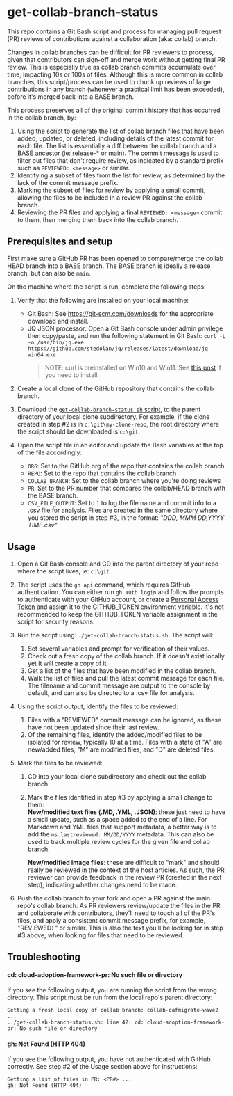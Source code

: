 # get-collab-branch-status

This repo contains a Git Bash script and process for managing pull request (PR) reviews of contributions against a collaboration (aka: collab) branch.

Changes in collab branches can be difficult for PR reviewers to process, given that contributors can sign-off and merge work without getting final PR review. This is especially true as collab branch commits accumulate over time, impacting 10s or 100s of files. Although this is more common in collab branches, this script/process can be used to chunk up reviews of large contributions in any branch (whenever a practical limit has been exceeded), before it's merged back into a BASE branch. 

This process preserves all of the original commit history that has occurred in the collab branch, by:

1. Using the script to generate the list of collab branch files that have been added, updated, or deleted, including details of the latest commit for each file. The list is essentially a diff between the collab branch and a BASE ancestor (ie: release-* or main). The commit message is used to filter out files that don't require review, as indicated by a standard prefix such as `REVIEWED: <message>` or similar.
2. Identifying a subset of files from the list for review, as determined by the lack of the commit message prefix. 
3. Marking the subset of files for review by applying a small commit, allowing the files to be included in a review PR against the collab branch.
4. Reviewing the PR files and applying a final `REVIEWED: <message>` commit to them, then merging them back into the collab branch.

## Prerequisites and setup

First make sure a GitHub PR has been opened to compare/merge the collab HEAD branch into a BASE branch. The BASE branch is ideally a release branch, but can also be `main`.

On the machine where the script is run, complete the following steps:

1. Verify that the following are installed on your local machine:
   - Git Bash: See https://git-scm.com/downloads for the appropriate download and install.
   - JQ JSON processor: Open a Git Bash console under admin privilege then copy/paste, and run the following statement in Git Bash:
         `curl -L -o /usr/bin/jq.exe https://github.com/stedolan/jq/releases/latest/download/jq-win64.exe`
     > NOTE: curl is preinstalled on Win10 and Win11. See [this post](https://stackoverflow.com/a/16216825) if you need to install.

2. Create a local clone of the GitHub repository that contains the collab branch.

3. Download the [`get-collab-branch-status.sh` script](https://github.com/BryanLa/get-collab-branch-status/blob/main/get-collab-branch-status.sh), to the parent directory of your local clone subdirectory. For example, if the clone created in step #2 is in `c:\git\my-clone-repo`, the root directory where the script should be downloaded is `c:\git`.  

4. Open the script file in an editor and update the Bash variables at the top of the file accordingly:
   - `ORG`: Set to the GitHub org of the repo that contains the collab branch
   - `REPO`: Set to the repo that contains the collab branch
   - `COLLAB_BRANCH`: Set to the collab branch where you're doing reviews
   - `PR`: Set to the PR number that compares the collab/HEAD branch with the BASE branch.
   - `CSV_FILE_OUTPUT`: Set to `1` to log the file name and commit info to a .csv file for analysis. Files are created in the same directory where you stored the script in step #3, in the format: *"DDD, MMM DD,YYYY TIME.csv"*   

## Usage

1. Open a Git Bash console and CD into the parent directory of your repo where the script lives, ie: `c:\git`.  

2. The script uses the `gh api` command, which requires GitHub authentication. You can either run `gh auth login` and follow the prompts to authenticate with your GitHub account, or create a [Personal Access Token](https://docs.github.com/en/authentication/keeping-your-account-and-data-secure/managing-your-personal-access-tokens) and assign it to the GITHUB_TOKEN environment variable. It's not recommended to keep the GITHUB_TOKEN variable assignment in the script for security reasons.

2. Run the script using: `./get-collab-branch-status.sh`. The script will:  
   1. Set several variables and prompt for verification of their values.
   2. Check out a fresh copy of the collab branch. If it doesn't exist locally yet it will create a copy of it.
   3. Get a list of the files that have been modified in the collab branch.
   4. Walk the list of files and pull the latest commit message for each file. The filename and commit message are output to the console by default, and can also be directed to a .csv file for analysis.

3. Using the script output, identify the files to be reviewed:  
   1. Files with a "REVIEWED" commit message can be ignored, as these have not been updated since their last review.  
   2. Of the remaining files, identify the added/modified files to be isolated for review, typically 10 at a time. Files with a state of "A" are new/added files, "M" are modified files, and "D" are deleted files. 

4. Mark the files to be reviewed:  
   1. CD into your local clone subdirectory and check out the collab branch.  
   2. Mark the files identified in step #3 by applying a small change to them:  
      **New/modified text files (.MD, .YML, .JSON)**: these just need to have a small update, such as a space added to the end of a line. For Markdown and YML files that support metadata, a better way is to add the `ms.lastreviewed: MM/DD/YYYY` metadata. This can also be used to track multiple review cycles for the given file and collab branch. 
      
      **New/modified image files**: these are difficult to "mark" and should really be reviewed in the context of the host articles. As such, the PR reviewer can provide feedback in the review PR (created in the next step), indicating whether changes need to be made.   

5.  Push the collab branch to your fork and open a PR against the main repo's collab branch. As PR reviewers review/update the files in the PR and collaborate with contributors, they'll need to touch all of the PR's files, and apply a consistent commit message prefix, for example, "REVIEWED: <description of updates>" or similar. This is also the text you'll be looking for in step #3 above, when looking for files that need to be reviewed.  

## Troubleshooting

#### cd: cloud-adoption-framework-pr: No such file or directory

If you see the following output, you are running the script from the wrong directory. This script must be run from the local repo's parent directory:   
   ```   
   Getting a fresh local copy of collab branch: collab-cafmigrate-wave2 ...
   ../get-collab-branch-status.sh: line 42: cd: cloud-adoption-framework-pr: No such file or directory
   ```  

#### gh: Not Found (HTTP 404) ####

If you see the following output, you have not authenticated with GitHub correctly. See step #2 of the Usage section above for instructions:
   ```   
   Getting a list of files in PR: <PR#> ...
   gh: Not Found (HTTP 404)
   ```   


